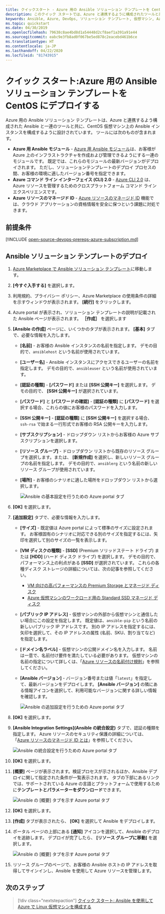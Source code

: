 ```yaml
---
title: クイックスタート - Azure 用の Ansible ソリューション テンプレートを CentOS にデプロイする
description: このクイック スタートでは、Azure と連携するように構成されたツールと共に、Azure 上でホストされた CentOS 仮想マシンに Ansible ソリューション テンプレートをデプロイする方法について説明します。
keywords: Ansible, Azure, DevOps, ソリューション テンプレート, 仮想マシン, Azure リソースのマネージド ID, CentOS, Red Hat
ms.topic: quickstart
ms.date: 04/30/2019
ms.openlocfilehash: 79638c8ae4bd8d1a54448d2cf8aef1a391a91e44
ms.sourcegitcommit: eabc9e3fb8ad0f067be5ed878c2eacebd461b6ce
ms.translationtype: HT
ms.contentlocale: ja-JP
ms.lasthandoff: 04/22/2020
ms.locfileid: "81743915"
---
```

# <a name="quickstart-deploy-the-ansible-solution-template-for-azure-to-centos"></a>クイック スタート:Azure 用の Ansible ソリューション テンプレートを CentOS にデプロイする

Azure 用の Ansible ソリューション テンプレートは、Azure と連携するよう構成された Ansible と一連のツールと共に、CentOS 仮想マシン上の Ansible インスタンスを構成するように設計されています。 ツールには次のものが含まれます。

- **Azure 用 Ansible モジュール** - [Azure 用 Ansible モジュール](./module-version-matrix.md)は、お客様が Azure 上のインフラストラクチャを作成および管理できるようにする一連のモジュールです。 既定では、これらのモジュールの最新バージョンがデプロイされます。 ただし、ソリューションテンプレートのデプロイ プロセスの間、お客様の環境に適したバージョン番号を指定できます。
- **Azure コマンド ライン インターフェイス (CLI) 2.0** - [Azure CLI 2.0](/cli/azure/?view=azure-cli-latest) は、Azure リソースを管理するためのクロスプラットフォーム コマンド ライン エクスペリエンスです。 
- **Azure リソースのマネージド ID** - [Azure リソースのマネージド ID](/azure/active-directory/managed-identities-azure-resources/overview) 機能では、クラウド アプリケーションの資格情報を安全に保つという課題に対処できます。

## <a name="prerequisites"></a>前提条件

[!INCLUDE [open-source-devops-prereqs-azure-subscription.md](../includes/open-source-devops-prereqs-azure-subscription.md)]

## <a name="deploy-the-ansible-solution-template"></a>Ansible ソリューション テンプレートのデプロイ

1. [Azure Marketplace で Ansible ソリューション テンプレート](https://azuremarketplace.microsoft.com/marketplace/apps/azure-oss.ansible?tab=Overview)に移動します。

1. **[今すぐ入手する]** を選択します。

1. 利用規約、プライバシー ポリシー、Azure Marketplace の使用条件の詳細を示すウィンドウが表示されます。 **[続行]** をクリックします。

1. Azure portal が表示され、ソリューション テンプレートの説明が記載された Ansible ページが表示されます。 **［作成］** を選択します

1. **[Ansible の作成]** ページに、いくつかのタブが表示されます。 **[基本]** タブで、必要な情報を入力します。

   - **[名前]** - お客様の Ansible インスタンスの名前を指定します。 デモの目的で、`ansiblehost` という名前が使用されています。
   - **[ユーザー名]** - Ansible インスタンスにアクセスできるユーザーの名前を指定します。 デモの目的で、`ansibleuser` という名前が使用されています。
   - **[認証の種類]** - **[パスワード]** または **[SSH 公開キー]** を選択します。 デモの目的で、 **[SSH 公開キー]** が選択されています。
   - **[パスワード]** と **[パスワードの確認]** - **[認証の種類]** に **[パスワード]** を選択する場合、これらの値にお客様のパスワードを入力します。
   - **[SSH 公開キー]** - **[認証の種類]** に **[SSH 公開キー]** を選択する場合、`ssh-rsa` で始まる一行形式でお客様の RSA 公開キーを入力します。
   - **[サブスクリプション]** - ドロップダウン リストからお客様の Azure サブスクリプションを選択します。
   - **[リソース グループ]** - ドロップダウン リストから既存のリソース グループを選択します。または、 **[新規作成]** を選択し、新しいリソース グループの名前を指定します。 デモの目的で、`ansiblerg` という名前の新しいリソース グループが使用されています。
   - **[場所]** - お客様のシナリオに適した場所をドロップダウン リストから選択します。

     ![Ansible の基本設定を行うための Azure portal タブ](./media/solution-template-deploy/portal-ansible-setup-tab-1.png)

1. **[OK]** を選択します。

1. **[追加設定]** タブで、必要な情報を入力します。

   - **[サイズ]** - 既定値は Azure portal によって標準のサイズに設定されます。 お客様固有のシナリオに対応できる別のサイズを指定するには、矢印を選択して別のサイズの一覧を表示します。
   - **[VM ディスクの種類]** - **[SSD]** (Premium ソリッドステート ドライブ) または **[HDD]** (ハード ディスク ドライブ) を選択します。 デモの目的で、パフォーマンス上の利点がある **[SSD]** が選択されています。 これらの各種ディスク ストレージの詳細については、次の記事を参照してください。
       - [VM 向けの高パフォーマンスの Premium Storage とマネージド ディスク](/azure/virtual-machines/windows/premium-storage)
       - [Azure 仮想マシンのワークロード用の Standard SSD マネージド ディスク](/azure/virtual-machines/windows/disks-standard-ssd)
   - **[パブリック IP アドレス]** - 仮想マシンの外部から仮想マシンと通信したい場合にこの設定を指定します。 既定値は、`ansible-pip` という名前の新しいパブリック IP アドレスです。 別の IP アドレスを指定するには、矢印を選択して、その IP アドレスの属性 (名前、SKU、割り当てなど) を指定します。 
   - **[ドメイン名ラベル]** - 仮想マシンの公開ドメイン名を入力します。 名前は一意で、名前付け要件を満たしている必要があります。 仮想マシンの名前の指定について詳しくは、「[Azure リソースの名前付け規則](/azure/architecture/best-practices/resource-naming)」を参照してください。
   - **[Ansible バージョン]** - バージョン番号または値「`latest`」を指定して、最新バージョンをデプロイします。 **[Ansible バージョン]** の隣にある情報アイコンを選択して、利用可能なバージョンに関する詳しい情報を確認します。

     ![Ansible の追加設定を行うための Azure portal タブ](./media/solution-template-deploy/portal-ansible-setup-tab-2.png)

1. **[OK]** を選択します。

1. **[Ansible Integration Settings]\(Ansible の統合設定\)**  タブで、認証の種類を指定します。 Azure リソースのセキュリティ保護の詳細については、「[Azure リソースのマネージド ID とは](/azure/active-directory/managed-identities-azure-resources/overview)」を参照してください。

    ![Ansible の統合設定を行うための Azure portal タブ](./media/solution-template-deploy/portal-ansible-setup-tab-3.png)

1. **[OK]** を選択します。

1. **[概要]** ページが表示されます。検証プロセスが示されるほか、Ansible デプロイに関して指定された条件が一覧表示されます。 タブの下部にあるリンクでは、サポートされている Azure の言語とプラットフォームで使用するために**テンプレートとパラメーターをダウンロード**できます。 

     ![Ansible の [概要] タブを示す Azure portal タブ](./media/solution-template-deploy/portal-ansible-setup-tab-4.png)

1. **[OK]** を選択します。

1. **[作成]** タブが表示されたら、 **[OK]** を選択して Ansible をデプロイします。

1. ポータル ページの上部にある **[通知]** アイコンを選択して、Ansible のデプロイを追跡します。 デプロイが完了したら、 **[リソース グループに移動]** を選択します。 

     ![Ansible の [概要] タブを示す Azure portal タブ](./media/solution-template-deploy/portal-ansible-setup-complete.png)

1. リソース グループのページで、お客様の Ansible ホストの IP アドレスを取得してサインインし、Ansible を使用して Azure リソースを管理します。

## <a name="next-steps"></a>次のステップ

> [!div class="nextstepaction"] 
> [クイック スタート: Ansible を使用して Azure で Linux 仮想マシンを構成する](./vm-configure.md)
